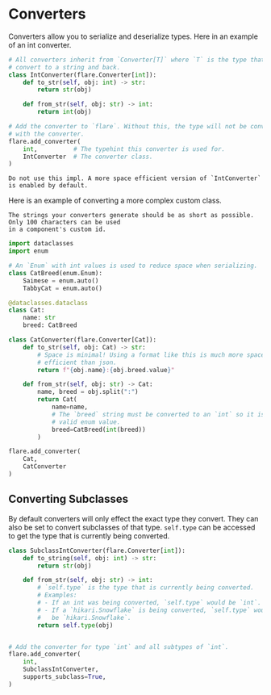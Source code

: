 # Converters

Converters allow you to serialize and deserialize types. Here in an example of an int converter.

```python
# All converters inherit from `Converter[T]` where `T` is the type that they
# convert to a string and back.
class IntConverter(flare.Converter[int]):
    def to_str(self, obj: int) -> str:
        return str(obj)

    def from_str(self, obj: str) -> int:
        return int(obj)

# Add the converter to `flare`. Without this, the type will not be converted
# with the converter.
flare.add_converter(
    int,          # The typehint this converter is used for.
    IntConverter  # The converter class.
)
```

```{warning}
Do not use this impl. A more space efficient version of `IntConverter` is enabled by default.
```

Here is an example of converting a more complex custom class.

```{note}
The strings your converters generate should be as short as possible. Only 100 characters can be used
in a component's custom id.
```

```python
import dataclasses
import enum

# An `Enum` with int values is used to reduce space when serializing.
class CatBreed(enum.Enum):
    Saimese = enum.auto()
    TabbyCat = enum.auto()

@dataclasses.dataclass
class Cat:
    name: str
    breed: CatBreed

class CatConverter(flare.Converter[Cat]):
    def to_str(self, obj: Cat) -> str:
        # Space is minimal! Using a format like this is much more space
        # efficient than json.
        return f"{obj.name}:{obj.breed.value}"

    def from_str(self, obj: str) -> Cat:
        name, breed = obj.split(":")
        return Cat(
            name=name,
            # The `breed` string must be converted to an `int` so it is a
            # valid enum value. 
            breed=CatBreed(int(breed))
        )

flare.add_converter(
    Cat,
    CatConverter
)
```


## Converting Subclasses

By default converters will only effect the exact type they convert. They can
also be set to convert subclasses of that type. `self.type` can be accessed to
get the type that is currently being converted.

```python
class SubclassIntConverter(flare.Converter[int]):
    def to_string(self, obj: int) -> str:
        return str(obj) 

    def from_str(self, obj: str) -> int:
        # `self.type` is the type that is currently being converted.
        # Examples:
        # - If an int was being converted, `self.type` would be `int`.
        # - If a `hikari.Snowflake` is being converted, `self.type` would
        #   be `hikari.Snowflake`.
        return self.type(obj)


# Add the converter for type `int` and all subtypes of `int`.
flare.add_converter(
    int,
    SubclassIntConverter,
    supports_subclass=True,
)
```
